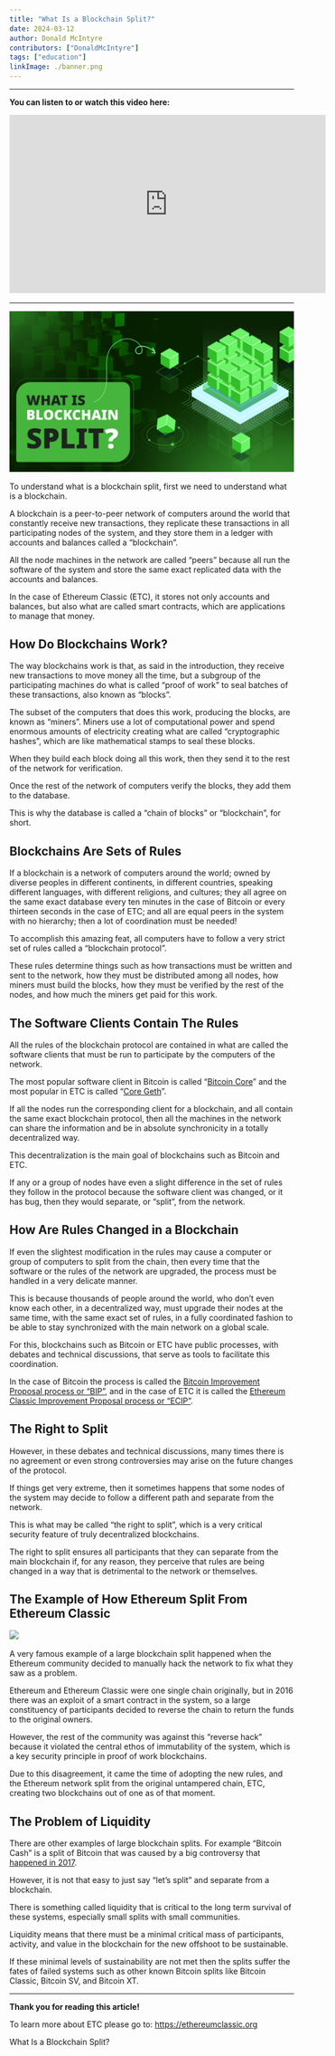 ```yaml
---
title: "What Is a Blockchain Split?"
date: 2024-03-12
author: Donald McIntyre
contributors: ["DonaldMcIntyre"]
tags: ["education"]
linkImage: ./banner.png
---
```


---
**You can listen to or watch this video here:**

<iframe width="560" height="315" src="https://www.youtube.com/embed/5hPEbBgMyVk" title="YouTube video player" frameborder="0" allow="accelerometer; autoplay; clipboard-write; encrypted-media; gyroscope; picture-in-picture; web-share" allowfullscreen></iframe>

---

![](./banner.png)

To understand what is a blockchain split, first we need to understand what is a blockchain.

A blockchain is a peer-to-peer network of computers around the world that constantly receive new transactions, they replicate these transactions in all participating nodes of the system, and they store them in a ledger with accounts and balances called a “blockchain”.

All the node machines in the network are called “peers” because all run the software of the system and store the same exact replicated data with the accounts and balances.

In the case of Ethereum Classic (ETC), it stores not only accounts and balances, but also what are called smart contracts, which are applications to manage that money.

## How Do Blockchains Work?

The way blockchains work is that, as said in the introduction, they receive new transactions to move money all the time, but a subgroup of the participating machines do what is called “proof of work” to seal batches of these transactions, also known as “blocks”.

The subset of the computers that does this work, producing the blocks, are known as “miners”. Miners use a lot of computational power and spend enormous amounts of electricity creating what are called “cryptographic hashes”, which are like mathematical stamps to seal these blocks.

When they build each block doing all this work, then they send it to the rest of the network for verification. 

Once the rest of the network of computers verify the blocks, they add them to the database.

This is why the database is called a “chain of blocks” or “blockchain”, for short.

## Blockchains Are Sets of Rules

If a blockchain is a network of computers around the world; owned by diverse peoples in different continents, in different countries, speaking different languages, with different religions, and cultures; they all agree on the same exact database every ten minutes in the case of Bitcoin or every thirteen seconds in the case of ETC; and all are equal peers in the system with no hierarchy; then a lot of coordination must be needed!

To accomplish this amazing feat, all computers have to follow a very strict set of rules called a “blockchain protocol”.

These rules determine things such as how transactions must be written and sent to the network, how they must be distributed among all nodes, how miners must build the blocks, how they must be verified by the rest of the nodes, and how much the miners get paid for this work.

## The Software Clients Contain The Rules

All the rules of the blockchain protocol are contained in what are called the software clients that must be run to participate by the computers of the network.

The most popular software client in Bitcoin is called “[Bitcoin Core](https://bitcoin.org/en/bitcoin-core/)” and the most popular in ETC is called “[Core Geth](https://ethereumclassic.org/blog/2022-12-27-core-geth-explained)”.

If all the nodes run the corresponding client for a blockchain, and all contain the same exact blockchain protocol, then all the machines in the network can share the information and be in absolute synchronicity in a totally decentralized way. 

This decentralization is the main goal of blockchains such as Bitcoin and ETC.

If any or a group of nodes have even a slight difference in the set of rules they follow in the protocol because the software client was changed, or it has bug, then they would separate, or “split”, from the network.

## How Are Rules Changed in a Blockchain

If even the slightest modification in the rules may cause a computer or group of computers to split from the chain, then every time that the software or the rules of the network are upgraded, the process must be handled in a very delicate manner.

This is because thousands of people around the world, who don’t even know each other, in a decentralized way, must upgrade their nodes at the same time, with the same exact set of rules, in a fully coordinated fashion to be able to stay synchronized with the main network on a global scale.

For this, blockchains such as Bitcoin or ETC have public processes, with debates and technical discussions, that serve as tools to facilitate this coordination.

In the case of Bitcoin the process is called the [Bitcoin Improvement Proposal process or “BIP”](https://github.com/bitcoin/bips/blob/master/bip-0002.mediawiki), and in the case of ETC it is called the [Ethereum Classic Improvement Proposal process or “ECIP”](https://github.com/ethereumclassic/ECIPs/blob/master/_specs/ecip-1000.md).

## The Right to Split

However, in these debates and technical discussions, many times there is no agreement or even strong controversies may arise on the future changes of the protocol.

If things get very extreme, then it sometimes happens that some nodes of the system may decide to follow a different path and separate from the network.

This is what may be called “the right to split”, which is a very critical security feature of truly decentralized blockchains.

The right to split ensures all participants that they can separate from the main blockchain if, for any reason, they perceive that rules are being changed in a way that is detrimental to the network or themselves.

## The Example of How Ethereum Split From Ethereum Classic

![](./2.png)

A very famous example of a large blockchain split happened when the Ethereum community decided to manually hack the network to fix what they saw as a problem.

Ethereum and Ethereum Classic were one single chain originally, but in 2016 there was an exploit of a smart contract in the system, so a large constituency of participants decided to reverse the chain to return the funds to the original owners.

However, the rest of the community was against this “reverse hack” because it violated the central ethos of immutability of the system, which is a key security principle in proof of work blockchains.

Due to this disagreement, it came the time of adopting the new rules, and the Ethereum network split from the original untampered chain, ETC, creating two blockchains out of one as of that moment. 

## The Problem of Liquidity

There are other examples of large blockchain splits. For example “Bitcoin Cash” is a split of Bitcoin that was caused by a big controversy that [happened in 2017](https://www.bitstamp.net/learn/crypto-101/what-was-the-blocksize-war/).

However, it is not that easy to just say “let’s split” and separate from a blockchain.

There is something called liquidity that is critical to the long term survival of these systems, especially small splits with small communities.

Liquidity means that there must be a minimal critical mass of participants, activity, and value in the blockchain for the new offshoot to be sustainable.

If these minimal levels of sustainability are not met then the splits suffer the fates of failed systems such as other known Bitcoin splits like Bitcoin Classic, Bitcoin SV, and Bitcoin XT.

---

**Thank you for reading this article!**

To learn more about ETC please go to: https://ethereumclassic.org

What Is a Blockchain Split?

